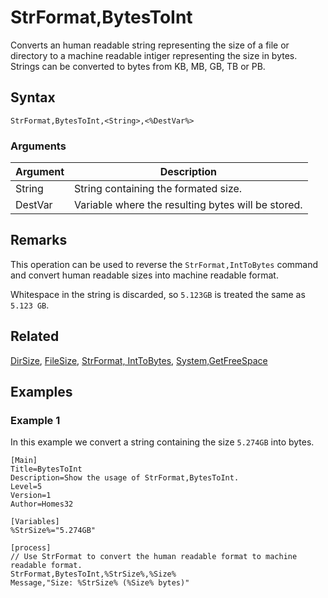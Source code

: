 # StrFormat,BytesToInt

Converts an human readable string representing the size of a file or directory to a machine readable intiger representing the size in bytes. Strings can be converted to bytes from KB, MB, GB, TB or PB.

## Syntax

```pebakery
StrFormat,BytesToInt,<String>,<%DestVar%> 
```

### Arguments

| Argument | Description |
| --- | --- |
| String | String containing the formated size. |
| DestVar | Variable where the resulting bytes will be stored. |

## Remarks

This operation can be used to reverse the `StrFormat,IntToBytes` command and convert human readable sizes into machine readable format.

Whitespace in the string is discarded, so `5.123GB` is treated the same as `5.123 GB`.

## Related

[DirSize](../File/DirSize.md), [FileSize](../File/FileSize.md), [StrFormat, IntToBytes](./IntToBytes), [System,GetFreeSpace](../System/GetFreeSpace.md)

## Examples


### Example 1

In this example we convert a string containing the size `5.274GB` into bytes.

```pebakery
[Main]
Title=BytesToInt
Description=Show the usage of StrFormat,BytesToInt.
Level=5
Version=1
Author=Homes32

[Variables]
%StrSize%="5.274GB"

[process]
// Use StrFormat to convert the human readable format to machine readable format.
StrFormat,BytesToInt,%StrSize%,%Size%
Message,"Size: %StrSize% (%Size% bytes)"
```